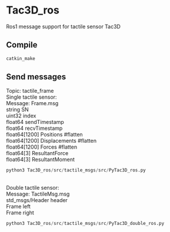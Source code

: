 # Tac3D_ros
Ros1 message support for tactile sensor Tac3D
## Compile
```bash
catkin_make
```
## Send messages
Topic: tactile_frame
<br>Single tactile sensor:
<br>Message: Frame.msg
<br>string SN
<br>uint32 index
<br>float64 sendTimestamp
<br>float64 recvTimestamp
<br>float64[1200] Positions   #flatten
<br>float64[1200] Displacements  #flatten
<br>float64[1200] Forces         #flatten
<br>float64[3] ResultantForce
<br>float64[3] ResultantMoment
```python
python3 Tac3D_ros/src/tactile_msgs/src/PyTac3D_ros.py
```
<br>Double tactile sensor:
<br>Message: TactileMsg.msg
<br>std_msgs/Header header
<br>Frame left
<br>Frame right
```python
python3 Tac3D_ros/src/tactile_msgs/src/PyTac3D_double_ros.py
```
